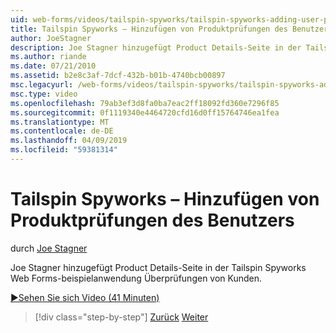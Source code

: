 ```yaml
---
uid: web-forms/videos/tailspin-spyworks/tailspin-spyworks-adding-user-product-reviews
title: Tailspin Spyworks – Hinzufügen von Produktprüfungen des Benutzers | Microsoft-Dokumentation
author: JoeStagner
description: Joe Stagner hinzugefügt Product Details-Seite in der Tailspin Spyworks Web Forms-beispielanwendung Überprüfungen von Kunden.
ms.author: riande
ms.date: 07/21/2010
ms.assetid: b2e8c3af-7dcf-432b-b01b-4740bcb00897
msc.legacyurl: /web-forms/videos/tailspin-spyworks/tailspin-spyworks-adding-user-product-reviews
msc.type: video
ms.openlocfilehash: 79ab3ef3d8fa0ba7eac2ff18092fd360e7296f85
ms.sourcegitcommit: 0f1119340e4464720cfd16d0ff15764746ea1fea
ms.translationtype: MT
ms.contentlocale: de-DE
ms.lasthandoff: 04/09/2019
ms.locfileid: "59381314"
---
```

# <a name="tailspin-spyworks---adding-user-product-reviews"></a>Tailspin Spyworks – Hinzufügen von Produktprüfungen des Benutzers

durch [Joe Stagner](https://github.com/JoeStagner)

Joe Stagner hinzugefügt Product Details-Seite in der Tailspin Spyworks Web Forms-beispielanwendung Überprüfungen von Kunden.

[&#9654;Sehen Sie sich Video (41 Minuten)](https://channel9.msdn.com/Blogs/ASP-NET-Site-Videos/tailspin-spyworks-adding-user-product-reviews)

> [!div class="step-by-step"]
> [Zurück](tailspin-spyworks-final-check-out.md)
> [Weiter](tailspin-spyworks-displaying-user-reviews.md)
